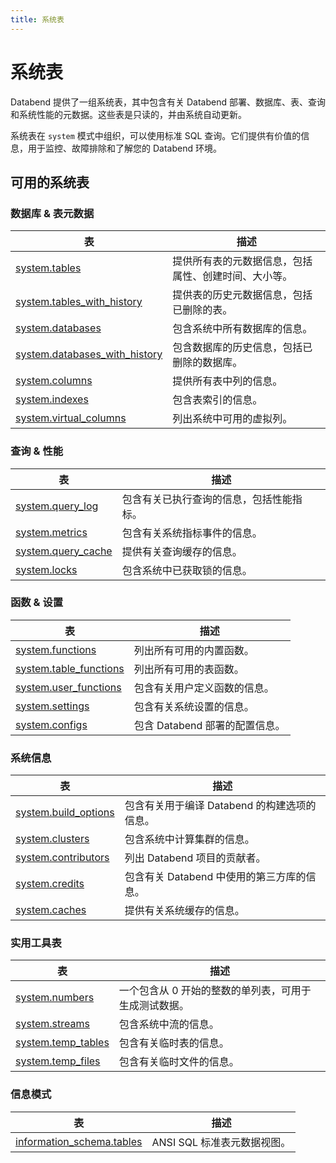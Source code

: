 ```yaml
---
title: 系统表
---
```


# 系统表

Databend 提供了一组系统表，其中包含有关 Databend 部署、数据库、表、查询和系统性能的元数据。这些表是只读的，并由系统自动更新。

系统表在 `system` 模式中组织，可以使用标准 SQL 查询。它们提供有价值的信息，用于监控、故障排除和了解您的 Databend 环境。

## 可用的系统表

### 数据库 & 表元数据

| 表 | 描述 |
|-------|-------------|
| [system.tables](system-tables.md) | 提供所有表的元数据信息，包括属性、创建时间、大小等。 |
| [system.tables_with_history](system-tables-with-history.md) | 提供表的历史元数据信息，包括已删除的表。 |
| [system.databases](system-databases.md) | 包含系统中所有数据库的信息。 |
| [system.databases_with_history](system-databases-with-history.md) | 包含数据库的历史信息，包括已删除的数据库。 |
| [system.columns](system-columns.md) | 提供所有表中列的信息。 |
| [system.indexes](system-indexes.md) | 包含表索引的信息。 |
| [system.virtual_columns](system-virtual-columns.md) | 列出系统中可用的虚拟列。 |

### 查询 & 性能

| 表 | 描述 |
|-------|-------------|
| [system.query_log](system-query-log.md) | 包含有关已执行查询的信息，包括性能指标。 |
| [system.metrics](system-metrics.md) | 包含有关系统指标事件的信息。 |
| [system.query_cache](system-query-cache.md) | 提供有关查询缓存的信息。 |
| [system.locks](system-locks.md) | 包含系统中已获取锁的信息。 |

### 函数 & 设置

| 表 | 描述 |
|-------|-------------|
| [system.functions](system-functions.md) | 列出所有可用的内置函数。 |
| [system.table_functions](system-table-functions.md) | 列出所有可用的表函数。 |
| [system.user_functions](system-user-functions.md) | 包含有关用户定义函数的信息。 |
| [system.settings](system-settings.md) | 包含有关系统设置的信息。 |
| [system.configs](system-configs.md) | 包含 Databend 部署的配置信息。 |

### 系统信息

| 表 | 描述 |
|-------|-------------|
| [system.build_options](system-build-options.md) | 包含有关用于编译 Databend 的构建选项的信息。 |
| [system.clusters](system-clusters.md) | 包含系统中计算集群的信息。 |
| [system.contributors](system-contributors.md) | 列出 Databend 项目的贡献者。 |
| [system.credits](system-credits.md) | 包含有关 Databend 中使用的第三方库的信息。 |
| [system.caches](system-caches.md) | 提供有关系统缓存的信息。 |

### 实用工具表

| 表 | 描述 |
|-------|-------------|
| [system.numbers](system-numbers.md) | 一个包含从 0 开始的整数的单列表，可用于生成测试数据。 |
| [system.streams](system-streams.md) | 包含系统中流的信息。 |
| [system.temp_tables](system-temp-tables.md) | 包含有关临时表的信息。 |
| [system.temp_files](system-temp-files.md) | 包含有关临时文件的信息。 |

### 信息模式

| 表 | 描述 |
|-------|-------------|
| [information_schema.tables](information-schema-tables.md) | ANSI SQL 标准表元数据视图。 |
